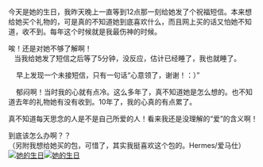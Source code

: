 <div id="sina_keyword_ad_area2" class="articalContent  ">
			今天是她的生日，我昨天晚上一直等到12点那一刻给她发了个祝福短信。本来想给她买个礼物的，可是真的不知道她到底喜欢什么，而且网上买的话又怕她不知道，收不到。每年这个时候就是我最伤神的时候。<br/>

唉！还是对她不够了解啊！<br/>
&nbsp;<wbr>&nbsp;<wbr>&nbsp;<wbr>当我给她发了短信之后等了5分钟，没反应，估计已经睡了，我也就睡了。<br/>

&nbsp;<wbr>&nbsp;<wbr>&nbsp;<wbr>&nbsp;<wbr>早上发现一个未接短信，只有一句话“心意领了，谢谢！：）”<br/>

&nbsp;<wbr>&nbsp;<wbr>&nbsp;<wbr>&nbsp;<wbr>郁闷啊！当时我的心就有点冷。这么多年了，真不知道她是怎么想的。也不知道去年的礼物她有没有收到。10年了，我的心真的有点累了。<br/>

真不知道每天思念的人是不是自己所爱的人！看来我还是没理解的“爱”的含义啊！<br/>

到底该怎么办啊？？<br/>
（另附我想给她买的包，可惜了，其实我挺喜欢这个包的。Hermes/爱马仕）<a href="http://photo.blog.sina.com.cn/showpic.html#blogid=3d971d9201009b8h&url=http://s8.sinaimg.cn/orignal/3d971d9244cd67ac924f7" TARGET="_blank"><img src="http://simg.sinajs.cn/blog7style/images/common/sg_trans.gif" real_src ="http://s8.sinaimg.cn/bmiddle/3d971d9244cd67ac924f7"  ALT="她的生日"  TITLE="她的生日" /></A><a href="http://photo.blog.sina.com.cn/showpic.html#blogid=3d971d9201009b8h&url=http://s10.sinaimg.cn/orignal/3d971d9244cd67e1dba29" TARGET="_blank"><img src="http://simg.sinajs.cn/blog7style/images/common/sg_trans.gif" real_src ="http://s10.sinaimg.cn/bmiddle/3d971d9244cd67e1dba29"  ALT="她的生日"  TITLE="她的生日" /></A>							
		</div>